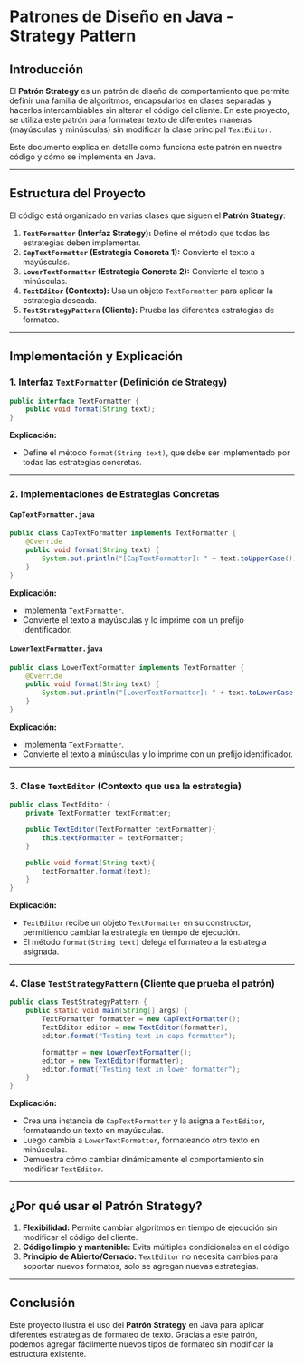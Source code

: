 # Patrones de Diseño en Java - Strategy Pattern

## Introducción
El **Patrón Strategy** es un patrón de diseño de comportamiento que permite definir una familia de algoritmos, encapsularlos en clases separadas y hacerlos intercambiables sin alterar el código del cliente. En este proyecto, se utiliza este patrón para formatear texto de diferentes maneras (mayúsculas y minúsculas) sin modificar la clase principal `TextEditor`.

Este documento explica en detalle cómo funciona este patrón en nuestro código y cómo se implementa en Java.

---

## Estructura del Proyecto

El código está organizado en varias clases que siguen el **Patrón Strategy**:

1. **`TextFormatter` (Interfaz Strategy):** Define el método que todas las estrategias deben implementar.
2. **`CapTextFormatter` (Estrategia Concreta 1):** Convierte el texto a mayúsculas.
3. **`LowerTextFormatter` (Estrategia Concreta 2):** Convierte el texto a minúsculas.
4. **`TextEditor` (Contexto):** Usa un objeto `TextFormatter` para aplicar la estrategia deseada.
5. **`TestStrategyPattern` (Cliente):** Prueba las diferentes estrategias de formateo.

---

## Implementación y Explicación

### 1. Interfaz `TextFormatter` (Definición de Strategy)
```java
public interface TextFormatter {
    public void format(String text);
}
```
**Explicación:**
- Define el método `format(String text)`, que debe ser implementado por todas las estrategias concretas.

---

### 2. Implementaciones de Estrategias Concretas

#### `CapTextFormatter.java`
```java
public class CapTextFormatter implements TextFormatter {
    @Override
    public void format(String text) {
        System.out.println("[CapTextFormatter]: " + text.toUpperCase());
    }
}
```
**Explicación:**
- Implementa `TextFormatter`.
- Convierte el texto a mayúsculas y lo imprime con un prefijo identificador.

#### `LowerTextFormatter.java`
```java
public class LowerTextFormatter implements TextFormatter {
    @Override
    public void format(String text) {
        System.out.println("[LowerTextFormatter]: " + text.toLowerCase());
    }
}
```
**Explicación:**
- Implementa `TextFormatter`.
- Convierte el texto a minúsculas y lo imprime con un prefijo identificador.

---

### 3. Clase `TextEditor` (Contexto que usa la estrategia)
```java
public class TextEditor {
    private TextFormatter textFormatter;

    public TextEditor(TextFormatter textFormatter){
        this.textFormatter = textFormatter;
    }

    public void format(String text){
        textFormatter.format(text);
    }
}
```
**Explicación:**
- `TextEditor` recibe un objeto `TextFormatter` en su constructor, permitiendo cambiar la estrategia en tiempo de ejecución.
- El método `format(String text)` delega el formateo a la estrategia asignada.

---

### 4. Clase `TestStrategyPattern` (Cliente que prueba el patrón)
```java
public class TestStrategyPattern {
    public static void main(String[] args) {
        TextFormatter formatter = new CapTextFormatter();
        TextEditor editor = new TextEditor(formatter);
        editor.format("Testing text in caps formatter");

        formatter = new LowerTextFormatter();
        editor = new TextEditor(formatter);
        editor.format("Testing text in lower formatter");
    }
}
```
**Explicación:**
- Crea una instancia de `CapTextFormatter` y la asigna a `TextEditor`, formateando un texto en mayúsculas.
- Luego cambia a `LowerTextFormatter`, formateando otro texto en minúsculas.
- Demuestra cómo cambiar dinámicamente el comportamiento sin modificar `TextEditor`.

---

## ¿Por qué usar el Patrón Strategy?

1. **Flexibilidad:** Permite cambiar algoritmos en tiempo de ejecución sin modificar el código del cliente.
2. **Código limpio y mantenible:** Evita múltiples condicionales en el código.
3. **Principio de Abierto/Cerrado:** `TextEditor` no necesita cambios para soportar nuevos formatos, solo se agregan nuevas estrategias.

---

## Conclusión
Este proyecto ilustra el uso del **Patrón Strategy** en Java para aplicar diferentes estrategias de formateo de texto. Gracias a este patrón, podemos agregar fácilmente nuevos tipos de formateo sin modificar la estructura existente.

